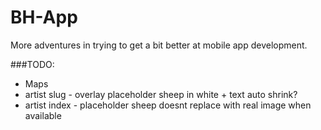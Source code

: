 # BH-App

More adventures in trying to get a bit better at mobile app development.

###TODO:
- Maps
- artist slug - overlay placeholder sheep in white + text auto shrink?
- artist index - placeholder sheep doesnt replace with real image when available
